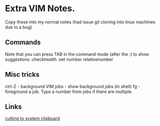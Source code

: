 # Extra VIM Notes. 
Copy these into my normal notes (had issue git cloning into linux machines due to a bug)

## Commands
Note that you can press TAB in the command mode (after the :) to show suggestions
:checkhealth
:set number relativenumber

## Misc tricks
ctrl-Z  - background VIM
jobs    - show background jobs (in shell)
fg      - foreground a job. Type a number from jobs if there are multiple. 


## Links
[cutting to system clipboard](https://vi.stackexchange.com/a/23133/5998)

